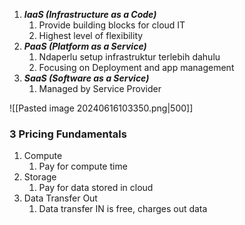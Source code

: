 1. ***IaaS (Infrastructure as a Code)***
	1. Provide building blocks for cloud IT
	2. Highest level of flexibility
2. ***PaaS (Platform as a Service)***
	1. Ndaperlu setup infrastruktur terlebih dahulu
	2. Focusing on Deployment and app management
3. ***SaaS (Software as a Service)***
	1. Managed by Service Provider

![[Pasted image 20240616103350.png|500]]


### 3 Pricing Fundamentals
1. Compute
	1. Pay for compute time
2. Storage
	1. Pay for data stored in cloud
3. Data Transfer Out
	1. Data transfer IN is free, charges out data


